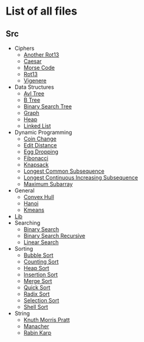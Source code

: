 # List of all files

## Src
  * Ciphers
    * [Another Rot13](https://github.com/TheAlgorithms/Rust/blob/master/src/ciphers/another_rot13.rs)
    * [Caesar](https://github.com/TheAlgorithms/Rust/blob/master/src/ciphers/caesar.rs)
    * [Morse Code](https://github.com/TheAlgorithms/Rust/blob/master/src/ciphers/morse_code.rs)
    * [Rot13](https://github.com/TheAlgorithms/Rust/blob/master/src/ciphers/rot13.rs)
    * [Vigenere](https://github.com/TheAlgorithms/Rust/blob/master/src/ciphers/vigenere.rs)
  * Data Structures
    * [Avl Tree](https://github.com/TheAlgorithms/Rust/blob/master/src/data_structures/avl_tree.rs)
    * [B Tree](https://github.com/TheAlgorithms/Rust/blob/master/src/data_structures/b_tree.rs)
    * [Binary Search Tree](https://github.com/TheAlgorithms/Rust/blob/master/src/data_structures/binary_search_tree.rs)
    * [Graph](https://github.com/TheAlgorithms/Rust/blob/master/src/data_structures/graph.rs)
    * [Heap](https://github.com/TheAlgorithms/Rust/blob/master/src/data_structures/heap.rs)
    * [Linked List](https://github.com/TheAlgorithms/Rust/blob/master/src/data_structures/linked_list.rs)
  * Dynamic Programming
    * [Coin Change](https://github.com/TheAlgorithms/Rust/blob/master/src/dynamic_programming/coin_change.rs)
    * [Edit Distance](https://github.com/TheAlgorithms/Rust/blob/master/src/dynamic_programming/edit_distance.rs)
    * [Egg Dropping](https://github.com/TheAlgorithms/Rust/blob/master/src/dynamic_programming/egg_dropping.rs)
    * [Fibonacci](https://github.com/TheAlgorithms/Rust/blob/master/src/dynamic_programming/fibonacci.rs)
    * [Knapsack](https://github.com/TheAlgorithms/Rust/blob/master/src/dynamic_programming/knapsack.rs)
    * [Longest Common Subsequence](https://github.com/TheAlgorithms/Rust/blob/master/src/dynamic_programming/longest_common_subsequence.rs)
    * [Longest Continuous Increasing Subsequence](https://github.com/TheAlgorithms/Rust/blob/master/src/dynamic_programming/longest_continuous_increasing_subsequence.rs)
    * [Maximum Subarray](https://github.com/TheAlgorithms/Rust/blob/master/src/dynamic_programming/maximum_subarray.rs)
  * General
    * [Convex Hull](https://github.com/TheAlgorithms/Rust/blob/master/src/general/convex_hull.rs)
    * [Hanoi](https://github.com/TheAlgorithms/Rust/blob/master/src/general/hanoi.rs)
    * [Kmeans](https://github.com/TheAlgorithms/Rust/blob/master/src/general/kmeans.rs)
  * [Lib](https://github.com/TheAlgorithms/Rust/blob/master/src/lib.rs)
  * Searching
    * [Binary Search](https://github.com/TheAlgorithms/Rust/blob/master/src/searching/binary_search.rs)
    * [Binary Search Recursive](https://github.com/TheAlgorithms/Rust/blob/master/src/searching/binary_search_recursive.rs)
    * [Linear Search](https://github.com/TheAlgorithms/Rust/blob/master/src/searching/linear_search.rs)
  * Sorting
    * [Bubble Sort](https://github.com/TheAlgorithms/Rust/blob/master/src/sorting/bubble_sort.rs)
    * [Counting Sort](https://github.com/TheAlgorithms/Rust/blob/master/src/sorting/counting_sort.rs)
    * [Heap Sort](https://github.com/TheAlgorithms/Rust/blob/master/src/sorting/heap_sort.rs)
    * [Insertion Sort](https://github.com/TheAlgorithms/Rust/blob/master/src/sorting/insertion_sort.rs)
    * [Merge Sort](https://github.com/TheAlgorithms/Rust/blob/master/src/sorting/merge_sort.rs)
    * [Quick Sort](https://github.com/TheAlgorithms/Rust/blob/master/src/sorting/quick_sort.rs)
    * [Radix Sort](https://github.com/TheAlgorithms/Rust/blob/master/src/sorting/radix_sort.rs)
    * [Selection Sort](https://github.com/TheAlgorithms/Rust/blob/master/src/sorting/selection_sort.rs)
    * [Shell Sort](https://github.com/TheAlgorithms/Rust/blob/master/src/sorting/shell_sort.rs)
  * String
    * [Knuth Morris Pratt](https://github.com/TheAlgorithms/Rust/blob/master/src/string/knuth_morris_pratt.rs)
    * [Manacher](https://github.com/TheAlgorithms/Rust/blob/master/src/string/manacher.rs)
    * [Rabin Karp](https://github.com/TheAlgorithms/Rust/blob/master/src/string/rabin_karp.rs)
